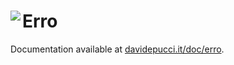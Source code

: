 # Erro <a href="https://davidepucci.it/doc/erro"><img align="left" src="https://github.com/streambinder.png?size=96"></a>

Documentation available at [davidepucci.it/doc/erro](https://davidepucci.it/doc/erro).
